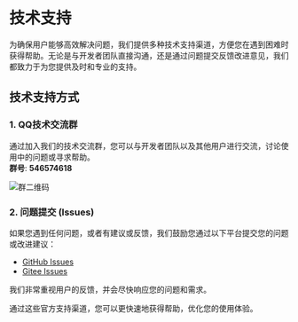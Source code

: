 # 技术支持

为确保用户能够高效解决问题，我们提供多种技术支持渠道，方便您在遇到困难时获得帮助。无论是与开发者团队直接沟通，还是通过问题提交反馈改进意见，我们都致力于为您提供及时和专业的支持。

## 技术支持方式

### 1. QQ技术交流群

通过加入我们的技术交流群，您可以与开发者团队以及其他用户进行交流，讨论使用中的问题或寻求帮助。  
**群号**: **546574618**  

![群二维码](/images/qq_code.jpg)

### 2. 问题提交 (Issues)

如果您遇到任何问题，或者有建议或反馈，我们鼓励您通过以下平台提交您的问题或改进建议：  
- [GitHub Issues](https://github.com/kuaifan/dootask/issues)  
- [Gitee Issues](https://gitee.com/aipaw/dootask/issues)  

我们非常重视用户的反馈，并会尽快响应您的问题和需求。

通过这些官方支持渠道，您可以更快速地获得帮助，优化您的使用体验。